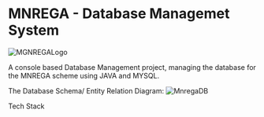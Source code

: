 # MNREGA - Database Managemet System

![MGNREGALogo](https://user-images.githubusercontent.com/107981122/211343782-1dd4044c-64fa-40ef-a586-e930188f729a.png)

A console based Database Management project, managing the database for the MNREGA scheme using JAVA and MYSQL.

The Database Schema/ Entity Relation Diagram:
![MnregaDB](https://user-images.githubusercontent.com/107981122/211344610-ed81dc1a-cd6e-44c2-ab7e-b4b18c2ba602.png)

Tech Stack
